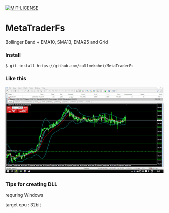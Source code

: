 [![MIT-LICENSE](http://img.shields.io/badge/license-MIT-blue.svg?style=flat)](https://github.com/callmekohei/MetaTraderFs/blob/master/LICENSE)

# MetaTraderFs
Bollinger Band + EMA10, SMA13, EMA25 and Grid

### Install
```
$ git install https://github.com/callmekohei/MetaTraderFs
```

### Like this
![alt text](./sample.png)

### Tips for creating DLL
requring Windows

target cpu : 32bit
